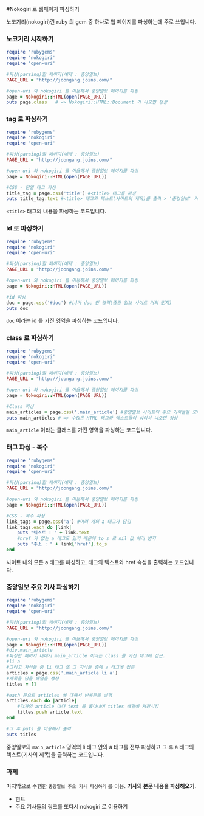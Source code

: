 #Nokogiri 로 웹페이지 파싱하기

노코기리(nokogiri)란 ruby 의 gem 중 하나로 웹 페이지를 파싱하는데 주로 쓰입니다.

### 노코기리 시작하기

```ruby
require 'rubygems'
require 'nokogiri'
require 'open-uri'

#파싱(parsing)할 페이지(예제 : 중앙일보)
PAGE_URL = "http://joongang.joins.com/"

#open-uri 와 nokogiri 를 이용해서 중앙일보 페이지를 파싱
page = Nokogiri::HTML(open(PAGE_URL))
puts page.class   # => Nokogiri::HTML::Document 가 나오면 정상
```

### tag 로 파싱하기

```ruby
require 'rubygems'
require 'nokogiri'
require 'open-uri'

#파싱(parsing)할 페이지(예제 : 중앙일보)
PAGE_URL = "http://joongang.joins.com/"

#open-uri 와 nokogiri 를 이용해서 중앙일보 페이지를 파싱
page = Nokogiri::HTML(open(PAGE_URL))

#CSS - 단일 태그 파싱
title_tag = page.css('title') #<title> 태그를 파싱
puts title_tag.text #<title> 태그의 텍스트(사이트의 제목)를 출력 > '중앙일보' 가 나오면 정상
```

`<title>` 태그의 내용을 파싱하는 코드입니다.

### id 로 파싱하기

```ruby
require 'rubygems'
require 'nokogiri'
require 'open-uri'

#파싱(parsing)할 페이지(예제 : 중앙일보)
PAGE_URL = "http://joongang.joins.com/"

#open-uri 와 nokogiri 를 이용해서 중앙일보 페이지를 파싱
page = Nokogiri::HTML(open(PAGE_URL))

#id 파싱
doc = page.css('#doc') #id가 doc 인 영역(중앙 일보 사이트 거의 전체)
puts doc
```

`doc` 이라는 id 를 가진 영역을 파싱하는 코드입니다.

### class 로 파싱하기

```ruby
require 'rubygems'
require 'nokogiri'
require 'open-uri'

#파싱(parsing)할 페이지(예제 : 중앙일보)
PAGE_URL = "http://joongang.joins.com/"

#open-uri 와 nokogiri 를 이용해서 중앙일보 페이지를 파싱
page = Nokogiri::HTML(open(PAGE_URL))

#Class 파싱
main_articles = page.css('.main_article') #중앙일보 사이트의 주요 기사들을 모아놓은 영역
puts main_articles # => 수많은 HTML 태그와 텍스트들이 섞여서 나오면 정상
```

`main_article` 이라는 클래스를 가진 영역을 파싱하는 코드입니다.

### 태그 파싱 - 복수

```ruby
require 'rubygems'
require 'nokogiri'
require 'open-uri'

#파싱(parsing)할 페이지(예제 : 중앙일보)
PAGE_URL = "http://joongang.joins.com/"

#open-uri 와 nokogiri 를 이용해서 중앙일보 페이지를 파싱
page = Nokogiri::HTML(open(PAGE_URL))

#CSS - 복수 파싱
link_tags = page.css('a') #여러 개의 a 태그가 담김
link_tags.each do |link|
    puts "텍스트 : " + link.text
    #href 가 없는 a 태그도 있기 때문에 to_s 로 nil 값 에러 방지
    puts "주소 : " + link['href'].to_s
end
```

사이트 내의 모든 a 태그를 파싱하고, 태그의 텍스트와 href 속성을 출력하는 코드입니다.

### 중앙일보 주요 기사 파싱하기

```ruby
require 'rubygems'
require 'nokogiri'
require 'open-uri'

#파싱(parsing)할 페이지(예제 : 중앙일보)
PAGE_URL = "http://joongang.joins.com/"

#open-uri 와 nokogiri 를 이용해서 중앙일보 페이지를 파싱
page = Nokogiri::HTML(open(PAGE_URL))
#div.main_article
#파싱한 페이지 내에서 main_article 이라는 class 를 가진 태그에 접근.
#li a
#그리고 자식들 중 li 태그 또 그 자식들 중에 a 태그에 접근
articles = page.css('.main_article li a')
#제목을 담을 배열을 생성
titles = []

#each 문으로 articles 에 대해서 반복문을 실행
articles.each do |article|
    #각자의 article 마다 text 를 뽑아내어 titles 배열에 저장시킴
    titles.push article.text
end

#그 후 puts 를 이용해서 출력
puts titles
```

중앙일보의 `main_article` 영역의 li 태그 안의 a 태그를 전부 파싱하고 그 후 a 태그의 텍스트(기사의 제목)을 출력하는 코드입니다.

### 과제

마지막으로 수행한 `중앙일보 주요 기사 파싱하기` 를 이용. **기사의 본문 내용을 파싱해오기.**
- 힌트
 - 주요 기사들의 링크를 또다시 nokogiri 로 이용하기
